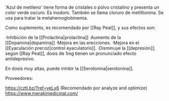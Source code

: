 'Azul de metileno' tiene forma de cristales o polvo cristalino y presenta un color verde oscuro. Es inodoro. También se llama cloruro de metiltionina. Se usa para tratar la metahemoglobinemia. 

Como suplemento, es recomendado por [[Ray Peat]], y sus efectos son:

·Inhibición de la [[Prolactina|prolactina]]
·Aumento de la [[Dopamina|dopamina]]
·Mejora en las erecciones.
·Mejora en el [[Eyaculación precoz|control eyaculatorio]].
·Disminuye la [[depresión]]; según [[Ray Peat]], dosis de 1mg tienen un pronunciado efecto antidepresivo.



En dosis muy altas, puede inhibir la [[Serotonina|serotonina]]. 



Proveedores:

https://cztl.bz/?ref=yeLx6 (Recomendado por analyze and optimize)
https://www.merakimedicinal.com/
	